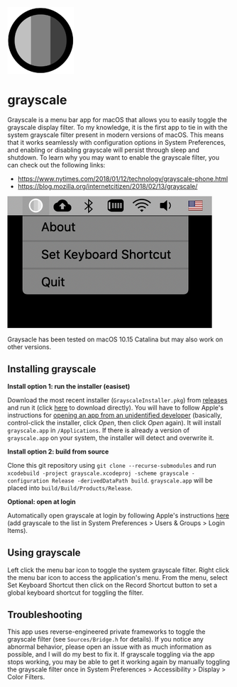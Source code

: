 <img src="https://github.com/brettferdosi/grayscale/raw/doc/icon.png" width="150px">

# grayscale

Grayscale is a menu bar app for macOS that allows you to easily toggle the grayscale display filter. To my knowledge, it is the first app to tie in with the system grayscale filter present in modern versions of macOS. This means that it works seamlessly with configuration options in System Preferences, and enabling or disabling grayscale will persist through sleep and shutdown. To learn why you may want to enable the grayscale filter, you can check out the following links:

- https://www.nytimes.com/2018/01/12/technology/grayscale-phone.html
- https://blog.mozilla.org/internetcitizen/2018/02/13/grayscale/

<img src="https://github.com/brettferdosi/grayscale/raw/doc/demo.png">

Graysacle has been tested on macOS 10.15 Catalina but may also work on other versions. 

## Installing grayscale

**Install option 1: run the installer (easiset)**

Download the most recent installer (`GrayscaleInstaller.pkg`) from [releases](https://github.com/brettferdosi/grayscale/releases) and run it (click [here](https://github.com/brettferdosi/grayscale/releases/latest/download/GrayscaleInstaller.pkg) to download directly). You will have to follow Apple's instructions for [opening an app from an unidentified developer](https://support.apple.com/guide/mac-help/open-a-mac-app-from-an-unidentified-developer-mh40616/mac) (basically, control-click the installer, click *Open*, then click *Open* again). It will install `grayscale.app` in `/Applications`. If there is already a version of `grayscale.app` on your system, the installer will detect and overwrite it.

**Install option 2: build from source**

Clone this git repository using `git clone --recurse-submodules` and run `xcodebuild -project grayscale.xcodeproj -scheme grayscale -configuration Release -derivedDataPath build`. `grayscale.app` will be placed into `build/Build/Products/Release`.

**Optional: open at login**

Automatically open grayscale at login by following Apple's instructions [here](https://support.apple.com/guide/mac-help/open-items-automatically-when-you-log-in-mh15189/mac) (add grayscale to the list in System Preferences > Users & Groups > Login Items).

## Using grayscale

Left click the menu bar icon to toggle the system grayscale filter. Right click the menu bar icon to access the application's menu. From the menu, select Set Keyboard Shortcut then click on the Record Shortcut button to set a global keyboard shortcut for toggling the filter.

## Troubleshooting

This app uses reverse-engineered private frameworks to toggle the grayscale filter (see `Sources/Bridge.h` for details). If you notice any abnormal behavior, please open an issue with as much information as possible, and I will do my best to fix it. If grayscale toggling via the app stops working, you may be able to get it working again by manually toggling the grayscale filter once in System Preferences > Accessibility > Display > Color Filters.
